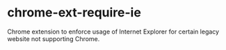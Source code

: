 # chrome-ext-require-ie
Chrome extension to enforce usage of Internet Explorer for certain legacy website not supporting Chrome.
